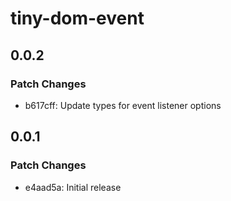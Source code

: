 # tiny-dom-event

## 0.0.2

### Patch Changes

- b617cff: Update types for event listener options

## 0.0.1

### Patch Changes

- e4aad5a: Initial release
